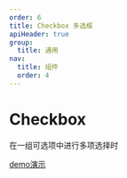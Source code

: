 ```yaml
---
order: 6
title: Checkbox 多选框
apiHeader: true
group:
  title: 通用
nav:
  title: 组件
  order: 4
---
```


# Checkbox

在一组可选项中进行多项选择时

[demo演示](https://www.figma.com/proto/krDLmYQcKVgL8ICib2dWt7/%E5%BD%B1%E5%88%80-OS25?node-id=40001835-82332&p=f&viewport=1362%2C351%2C0.82&t=BmJU8ZGafJxd7e7f-0&scaling=min-zoom&content-scaling=fixed&starting-point-node-id=40001911%3A21654&fuid=1272846533367774791)

<code src="./example/demo1.tsx"></code>
